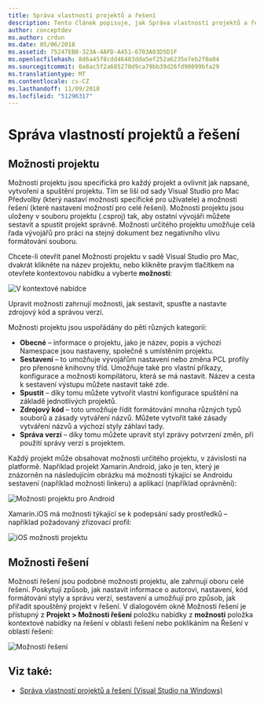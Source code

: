 ```yaml
---
title: Správa vlastností projektů a řešení
description: Tento článek popisuje, jak Správa vlastností projektů a řešení v sadě Visual Studio pro Mac
author: conceptdev
ms.author: crdun
ms.date: 05/06/2018
ms.assetid: 75247EB8-323A-4AFD-A451-6703A03D5D1F
ms.openlocfilehash: 8d6a45f8cdd46483dda5ef252a6235e7eb2f0a04
ms.sourcegitcommit: 0a8ac5f2a685270d9ca79bb39d26fd90099bfa29
ms.translationtype: MT
ms.contentlocale: cs-CZ
ms.lasthandoff: 11/09/2018
ms.locfileid: "51296317"
---
```

# <a name="managing-project-and-solution-properties"></a>Správa vlastností projektů a řešení

## <a name="project-options"></a>Možnosti projektu

Možnosti projektu jsou specifická pro každý projekt a ovlivnit jak napsané, vytvoření a spuštění projektu. Tím se liší od sady Visual Studio pro Mac Předvolby (který nastaví možnosti specifické pro uživatele) a možnosti řešení (které nastavení možností pro celé řešení). Možnosti projektu jsou uloženy v souboru projektu (.csproj) tak, aby ostatní vývojáři můžete sestavit a spustit projekt správně. Možnosti určitého projektu umožňuje celá řada vývojářů pro práci na stejný dokument bez negativního vlivu formátování souboru.

Chcete-li otevřít panel Možnosti projektu v sadě Visual Studio pro Mac, dvakrát klikněte na název projektu, nebo klikněte pravým tlačítkem na otevřete kontextovou nabídku a vyberte **možnosti**:

![V kontextové nabídce](media/projects-and-solutions-image2.png)

Upravit možnosti zahrnují možnosti, jak sestavit, spusťte a nastavte zdrojový kód a správou verzí.

Možnosti projektu jsou uspořádány do pěti různých kategorií:

* **Obecné** – informace o projektu, jako je název, popis a výchozí Namespace jsou nastaveny, společně s umístěním projektu.
* **Sestavení** – to umožňuje vývojářům nastavení nebo změna PCL profily pro přenosné knihovny tříd. Umožňuje také pro vlastní příkazy, konfigurace a možnosti kompilátoru, která se má nastavit. Název a cesta k sestavení výstupu můžete nastavit také zde.
* **Spustit** – díky tomu můžete vytvořit vlastní konfigurace spuštění na základě jednotlivých projektů.
* **Zdrojový kód** – toto umožňuje řídit formátování mnoha různých typů souborů a zásady vytváření názvů. Můžete vytvořit také zásady vytváření názvů a výchozí styly záhlaví tady.
* **Správa verzí** – díky tomu můžete upravit styl zprávy potvrzení změn, při použití správy verzí s projektem.

Každý projekt může obsahovat možnosti určitého projektu, v závislosti na platformě. Například projekt Xamarin.Android, jako je ten, který je znázorněn na následujícím obrázku má možnosti týkající se Androidu sestavení (například možnosti linkeru) a aplikací (například oprávnění):

![Možnosti projektu pro Android](media/projects-and-solutions-image5.png)

Xamarin.iOS má možnosti týkající se k podepsání sady prostředků – například požadovaný zřizovací profil:

![iOS možnosti projektu](media/projects-and-solutions-image6.png)

## <a name="solution-options"></a>Možnosti řešení

Možnosti řešení jsou podobné možnosti projektu, ale zahrnují oboru celé řešení. Poskytují způsob, jak nastavit informace o autorovi, nastavení, kód formátování styly a správu verzí, sestavení a umožňují pro způsob, jak přiřadit spouštěný projekt v řešení.  V dialogovém okně Možnosti řešení je přístupný z **Projekt > Možnosti řešení** položku nabídky z **možnosti** položka kontextové nabídky na řešení v oblasti řešení nebo poklikáním na Řešení v oblasti řešení:

![Možnosti řešení](media/projects-and-solutions-image7.png)

## <a name="see-also"></a>Viz také:

* [Správa vlastností projektů a řešení (Visual Studio na Windows)](/visualstudio/ide/managing-project-and-solution-properties)
